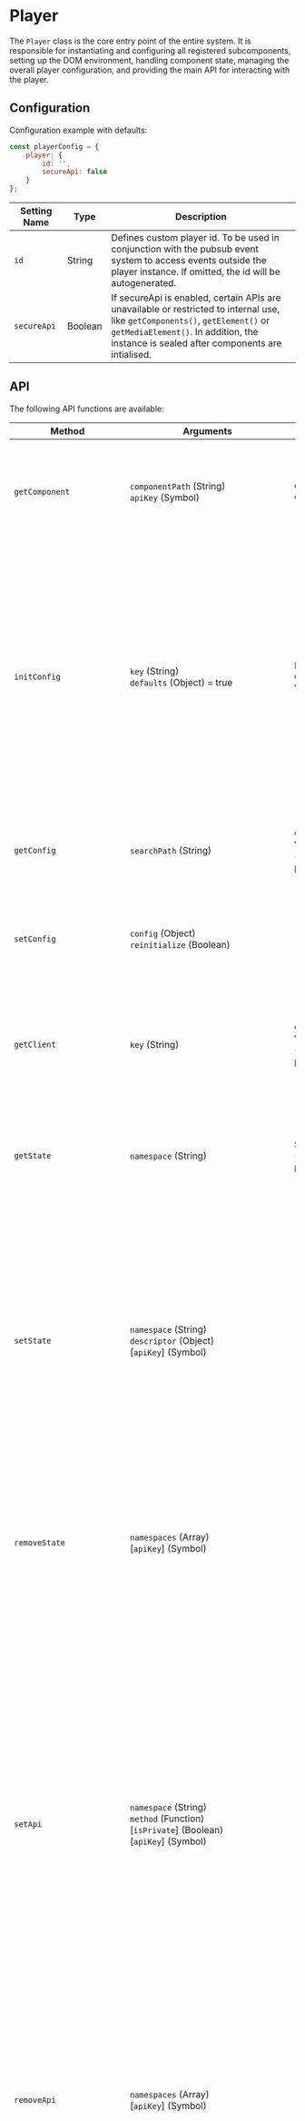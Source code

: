 # Player

The `Player` class is the core entry point of the entire system. It is responsible for instantiating and configuring all registered subcomponents, setting up the DOM environment, handling component state, managing the overall player configuration, and providing the main API for interacting with the player.

## Configuration

Configuration example with defaults:

```javascript
const playerConfig = {
    player: {
        id: '',
        secureApi: false
    }
};
```

| Setting Name | Type    | Description                                                  |
| ------------ | ------- | ------------------------------------------------------------ |
| `id`         | String  | Defines custom player id. To be used in conjunction with the pubsub event system to access events outside the player instance. If omitted, the id will be autogenerated. |
| `secureApi`     | Boolean | If secureApi is enabled, certain APIs are unavailable or restricted to internal use, like `getComponents()`, `getElement()` or `getMediaElement()`. In addition, the instance is sealed after components are intialised. |

## API

The following API functions are available:

| **Method**                | **Arguments**                                                | **Returns**                        | **Description**                                              |
| ------------------------- | ------------------------------------------------------------ | ---------------------------------- | ------------------------------------------------------------ |
| `getComponent`            | `componentPath`&nbsp;(String)<br />`apiKey`&nbsp;(Symbol)    | Component Class                    | Returns a registered component by path, e.g., 'ui.scrubber'. Requires valid apiKey in secure mode. |
| `initConfig`              | `key`&nbsp;(String)<br />`defaults`&nbsp;(Object)&nbsp;=&nbsp;true | Extended Config Value              | Initializes a configuration section by providing a key for the desired config section. If the property does not exist yet, it is created using the provided defaults (defaults to true). Used by components to retrieve and initialize their individual configuration. |
| `getConfig`               | `searchPath`&nbsp;(String)                                         | Config Value (object or primitive) | Gets the current config, as a whole or just a fragment based on the searchPath. |
| `setConfig`               | `config`&nbsp;(Object)<br />`reinitialize`&nbsp;(Boolean)    |                                    | Extends the existing config with the provided object. Optionally re-initializes the player. |
| `getClient`               | `key`&nbsp;(String)                                          | Client Value (object or primitive) | Returns player client information, either a property selected by the key or a clone of the whole client object. |
| `getState`                | `namespace`&nbsp;(String)                                    | State Value (object or primitive)  | Returns player state, either a property selected by the key or a clone of the whole state object. |
| `setState`                | `namespace`&nbsp;(String)<br />  `descriptor`&nbsp;(Object)<br />[`apiKey`]&nbsp;(Symbol) |                                    | Set the internal state property using a namespace (separated by "." like `ui.show`) and a descriptor object (which must contain a getter that returns the new state value). Requires valid `apiKey` in secure mode. State properties should generally be read-only. |
| `removeState`             | `namespaces`&nbsp;(Array)<br />[`apiKey`]&nbsp;(Symbol)      |                                    | Remove one or more namespaces (provided as an array of strings) from the internal state object. Requires valid apiKey in secure mode. |
| `setApi`                  | `namespace`&nbsp;(String)<br />`method`&nbsp;(Function)<br />[`isPrivate`]&nbsp;(Boolean)<br />[`apiKey`]&nbsp;(Symbol) |                                    | Adds a component method to the player API. This method adds the api method to the *instance*, as opposed to Player.setApi, which adds an API method to the *constructor*. If `isPrivate` is set, the method will only be available on the Player class itself through #privateApi. Requires valid apiKey in secure mode. **NOTE:** This does not check for existing methods with the same name, effectively allowing to override the API. |
| `removeApi`               | `namespaces`&nbsp;(Array)<br />[`apiKey`]&nbsp;(Symbol)    |                                    | Removes one or more instance API methods. Requires valid apiKey in secure mode. Not available if instance was frozen. |
| `subscribe`               | `topic`&nbsp;(String)<br />`handler`&nbsp;(Function)<br />[`options`]&nbsp;(Object) | Subscribe Token (Number)           | Subscribe to an internal event or topic using the player's Pub/Sub wrapper. handler is a callback function, options may include filtering or priority settings. |
| `unsubscribe`             | `topicOrToken`&nbsp;(Boolean/String/Array)<br />`handler`&nbsp;(Function) |                                    | Unsubscribe from an event. You can pass either the topic name & handler or the token returned by subscribe(). |
| `publish`                 | `topic`&nbsp;(String)<br />`data`&nbsp;(Object)<br />[`options`]&nbsp;(Object)<br />[`apiKey`]&nbsp;(Symbol) |                                    | Publish an event to a topic with optional payload data and options. Requires valid apiKey in secure mode. |
| `destroy`                 |                                                              |                                    | Clean up and remove the player instance, including all components, event listeners, and DOM references. After calling this, the instance is no longer usable. |
| **Static API**            |                                                              |                                    |                                                              |
| `Player.addComponent`     | `path`&nbsp;(String)<br />`Component`&nbsp;(Function)<br />[`config`]&nbsp;(Object) |                                    | Register a new component at the given path.  The `Component` must be a valid class or factory function. `config` is an optional default configuration used by the component upon instantiation. Only available in non-secure builds (i.e. extensible mode). |
| `Player.setApi`           | `key`&nbsp;(String)<br />`method`&nbsp;(Function)            |                                    | Globally override or add a new player-wide API method named key. Only available before instantiating any players, and not in the secure build. |
| `Player.removeApi`        | `key`&nbsp;(String)                                          |                                    | Remove one or more global API methods before they are bound to any player instance. Not available in the secure build. |
| `Player.setDefaultConfig` | `config`&nbsp;(Object)                                       |                                    | Define a default configuration object that will be applied to all new player instances. Not available in the secure build. |
| `Player.getFormats`       |                                                              |                                    | Returns a cloned list of all supported media formats.        |
| `Player.addFormat`        | `format`&nbsp;(Object)                                       |                                    | Adds a new format definition to the global format registry|
